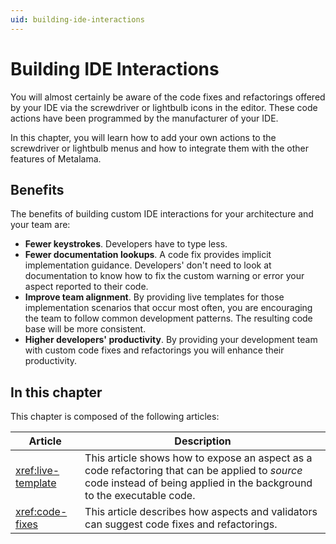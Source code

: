 ```yaml
---
uid: building-ide-interactions
---
```


# Building IDE Interactions

You will almost certainly be aware of the code fixes and refactorings offered by your IDE via the screwdriver or lightbulb icons in the editor. These code actions have been programmed by the manufacturer of your IDE.

In this chapter, you will learn how to add your own actions to the screwdriver or lightbulb menus and how to integrate them with the other features of Metalama.

## Benefits

The benefits of building custom IDE interactions for your architecture and your team are:

* **Fewer keystrokes**. Developers have to type less.
* **Fewer documentation lookups**. A code fix provides implicit implementation guidance. Developers' don't need to look at documentation to know how to fix the custom warning or error your aspect reported to their code.
* **Improve team alignment**. By providing live templates for those implementation scenarios that occur most often, you are encouraging the team to follow common development patterns. The resulting code base will be more consistent.
* **Higher developers' productivity**. By providing your development team with custom code fixes and refactorings you will enhance their productivity.

## In this chapter

This chapter is composed of the following articles:

| Article | Description |
|---------|-------------|
| <xref:live-template> | This article shows how to expose an aspect as a code refactoring that can be applied to _source_ code instead of being applied in the background to the executable code.
| <xref:code-fixes> | This article describes how aspects and validators can suggest code fixes and refactorings. |
